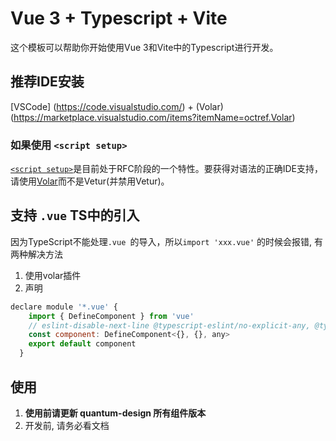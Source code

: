 # Vue 3 + Typescript + Vite

这个模板可以帮助你开始使用Vue 3和Vite中的Typescript进行开发。

## 推荐IDE安装

[VSCode] (https://code.visualstudio.com/) + (Volar) (https://marketplace.visualstudio.com/items?itemName=octref.Volar)

### 如果使用 `<script setup>`

[` <script setup> `](https://github.com/vuejs/rfcs/pull/227)是目前处于RFC阶段的一个特性。要获得对语法的正确IDE支持，请使用[Volar](https://marketplace.visualstudio.com/items?itemName=johnsoncodehk.volar)而不是Vetur(并禁用Vetur)。

## 支持 `.vue` TS中的引入

因为TypeScript不能处理`.vue `的导入，所以`import 'xxx.vue'` 的时候会报错, 有两种解决方法
1. 使用volar插件
2. 声明
```js
declare module '*.vue' {
    import { DefineComponent } from 'vue'
    // eslint-disable-next-line @typescript-eslint/no-explicit-any, @typescript-eslint/ban-types
    const component: DefineComponent<{}, {}, any>
    export default component
  }
```


## 使用
1. ****使用前请更新 quantum-design 所有组件版本****
2. 开发前, 请务必看文档